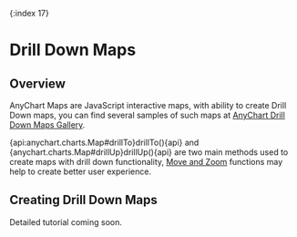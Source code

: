 {:index 17}
# Drill Down Maps


## Overview

AnyChart Maps are JavaScript interactive maps, with ability to create Drill Down maps, you can find several samples of such maps at [AnyChart Drill Down Maps Gallery](http://www.anychart.com/products/anymap/gallery/Maps_with_Drill_Down/).

{api:anychart.charts.Map#drillTo}drillTo(){api} and {anychart.charts.Map#drillUp}drillUp(){api} are two main methods used to create maps with drill down functionality, [Move and Zoom](Move_and_Zoom) functions may help to create better user experience. 

## Creating Drill Down Maps

Detailed tutorial coming soon.